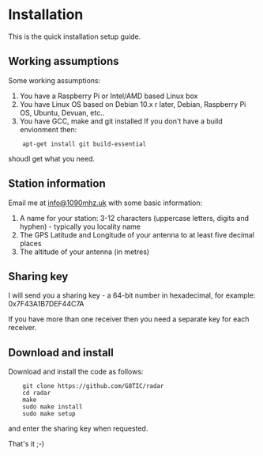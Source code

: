 # Installation

This is the quick installation setup guide.

## Working assumptions
Some working assumptions:
1. You have a Raspberry Pi or Intel/AMD based Linux box
2. You have Linux OS based on Debian 10.x r later, Debian, Raspberry Pi OS, Ubuntu, Devuan, etc..
3. You have GCC, make and git installed
If you don't have a build envionment then:
```
    apt-get install git build-essential
```
shoudl get what you need.

## Station information
Email me at info@1090mhz.uk with some basic information:
1. A name for your station: 3-12 characters (uppercase letters, digits and hyphen) - typically you locality name
2. The GPS Latitude and Longitude of your antenna to at least five decimal places
3. The altitude of your antenna (in metres)

## Sharing key
I will send you a sharing key - a 64-bit number in hexadecimal, for example: 0x7F43A1B7DEF44C7A

If you have more than one receiver then you need a separate key for each receiver.

## Download and install
Download and install the code as follows:
```
    git clone https://github.com/G8TIC/radar
    cd radar
    make
    sudo make install
    sudo make setup
```
and enter the sharing key when requested.

That's it ;-)
